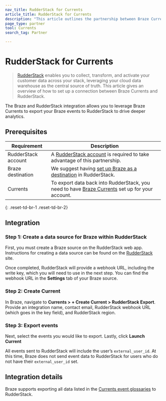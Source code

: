 ```yaml
---
nav_title: RudderStack for Currents
article_title: RudderStack for Currents
description: "This article outlines the partnership between Braze Currents and RudderStack, an open-source customer data infrastructure that offers a seamless Braze integration for your Android, iOS, and web applications."
page_type: partner
tool: Currents
search_tag: Partner

---
```


# RudderStack for Currents

> [RudderStack](https://www.rudderstack.com/) enables you to collect, transform, and activate your customer data across your stack, leveraging your cloud data warehouse as the central source of truth. This article gives an overview of how to set up a connection between Braze Currents and RudderStack.

The Braze and RudderStack integration allows you to leverage Braze Currents to export your Braze events to RudderStack to drive deeper analytics.

## Prerequisites

| Requirement | Description |
| --- | --- |
| RudderStack account | A [RudderStack account](https://app.rudderstack.com/login) is required to take advantage of this partnership. |
| Braze destination | We suggest having [set up Braze as a destination]({{site.baseurl}}/partners/data_and_infrastructure_agility/customer_data_platform/rudderstack/rudderstack/#integration) in RudderStack. |
| Currents | To export data back into RudderStack, you need to have [Braze Currents]({{site.baseurl}}/user_guide/data_and_analytics/braze_currents/#access-currents) set up for your account. |
{: .reset-td-br-1 .reset-td-br-2}

## Integration

### Step 1: Create a data source for Braze within RudderStack

First, you must create a Braze source on the RudderStack web app. Instructions for creating a data source can be found on the [RudderStack](https://www.rudderstack.com/docs/sources/event-streams/cloud-apps/braze-currents/) site.

Once completed, RudderStack will provide a webhook URL, including the write key, which you will need to use in the next step. You can find the webhook URL in the **Settings** tab of your Braze source.

### Step 2: Create Current

In Braze, navigate to **Currents > + Create Current > RudderStack Export**. Provide an integration name, contact email, RudderStack webhook URL (which goes in the key field), and RudderStack region. 

### Step 3: Export events

Next, select the events you would like to export. Lastly, click **Launch Current**

All events sent to RudderStack will include the user’s `external_user_id`. At this time, Braze does not send event data to RudderStack for users who do not have their `external_user_id` set.

## Integration details

Braze supports exporting all data listed in the [Currents event glossaries]({{site.baseurl}}/user_guide/data_and_analytics/braze_currents) to RudderStack.
